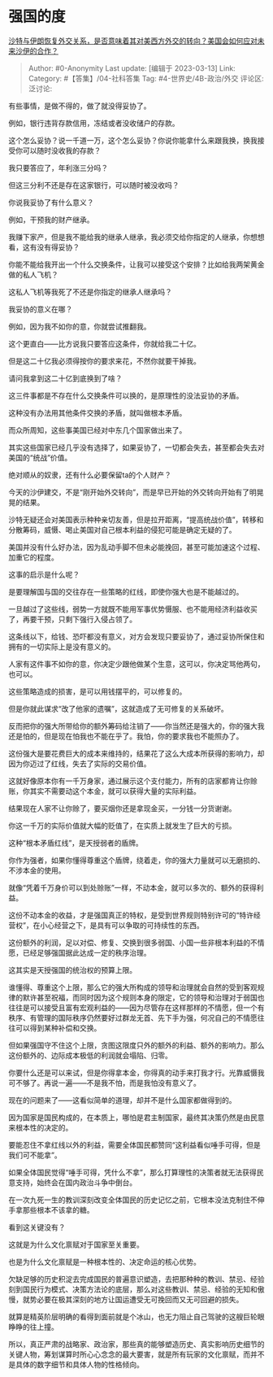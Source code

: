 # 强国的度
[沙特与伊朗恢复外交关系，是否意味着其对美西方外交的转向？美国会如何应对未来沙伊的合作？](https://www.zhihu.com/question/588818264/answer/2933505402)

> Author: #0-Anonymity
> Last update: [编辑于 2023-03-13]
> Link:
> Category: #【答集】/04-社科答集
> Tag:  #4-世界史/4B-政治/外交
> 评论区:
> 泛讨论:

有些事情，是做不得的，做了就没得妥协了。

例如，银行违背存款信用，冻结或者没收储户的存款。

这个怎么妥协？说一千道一万，这个怎么妥协？你说你能拿什么来跟我换，换我接受你可以随时没收我的存款？

我只要答应了，年利涨三分吗？

但这三分利不还是存在这家银行，可以随时被没收吗？

你说我妥协了有什么意义？

例如，干预我的财产继承。

我赚下家产，但是我不能给我的继承人继承，我必须交给你指定的人继承，你想想看，这有没有得妥协？

你能不能给我开出一个什么交换条件，让我可以接受这个安排？比如给我两架黄金做的私人飞机？

这私人飞机等我死了不还是你指定的继承人继承吗？

我妥协的意义在哪？

例如，因为我不如你的意，你就尝试推翻我。

这个更直白——比方说我只要答应这条件，你就给我二十亿。

但是这二十亿我必须得按你的要求来花，不然你就要干掉我。

请问我拿到这二十亿到底换到了啥？

这三件事都是不存在什么交换条件可以换的，是原理性的没法妥协的矛盾。

这种没有办法用其他条件交换的矛盾，就叫做根本矛盾。

而众所周知，这些事美国已经对中东几个国家做出来了。

其实这些国家已经几乎没有选择了，如果妥协了，一切都会失去，甚至都会失去对美国的“统战”价值。

绝对顺从的奴隶，还有什么必要保留ta的个人财产？

今天的沙伊建交，不是“刚开始外交转向”，而是早已开始的外交转向开始有了明晃晃的结果。

沙特无疑还会对美国表示种种亲切友善，但是拉开距离，“提高统战价值”，转移和分散筹码，威慑、喝止美国对自己根本利益的侵犯可能是确定无疑的了。

美国并没有什么好办法，因为乱动手脚不但未必能挽回，甚至可能加速这个过程、加重它的程度。

这事的启示是什么呢？

是要理解国与国的交往存在一些策略的红线，即使你强大也是不能越过的。

一旦越过了这些线，弱势一方就既不能用军事优势慑服、也不能用经济利益收买了，再要干预，只剩下强行入侵占领了。

这条线以下，给钱、恐吓都没有意义，对方会发现只要妥协了，通过妥协所保住和拥有的一切实际上是没有意义的。

人家有这件事不如你的意，你决定少跟他做某个生意，这可以，你决定骂他两句，也可以。

这些策略造成的损害，是可以用钱摆平的，可以修复的。

但是你就此谋求“改了他家的遗嘱”，这就造成了无可修复的关系破坏。

反而把你的强大所带给你的额外筹码给注销了——你当然还是强大的，你的强大我还是怕的，但是现在怕我也不能在乎了。我怕，你的要求我也不能照办了。

这份强大是要花费巨大的成本来维持的，结果花了这么大成本所获得的影响力，却因为你迈过了红线，失去了实际的交易价值。

这就好像原本你有一千万身家，通过展示这个支付能力，所有的店家都肯让你赊账，你其实不需要动这个本金，就可以获得大量的实际利益。

结果现在人家不让你赊了，要买烟你还是拿现金买，一分钱一分货谢谢。

你这一千万的实际价值就大幅的贬值了，在实质上就发生了巨大的亏损。

这种“根本矛盾红线”，是天授弱者的盾牌。

你作为强者，如果你懂得尊重这个盾牌，绕着走，你的强大力量就可以无磨损的、不涉本金的使用。

就像“凭着千万身价可以到处赊账”一样，不动本金，就可以多次的、额外的获得利益。

这份不动本金的收益，才是强国真正的特权，是受到世界规则特别许可的“特许经营权”，在小心经营之下，是具有可以争取的可持续性的东西。

这份额外的利润，足以对偿、修复、交换到很多弱国、小国一些非根本利益的不情愿，已经足够强国据此达成一定的秩序治理。

这其实是天授强国的统治权的预算上限。

谁懂得、尊重这个上限，那么它的强大所构成的领导和治理就会自然的受到客观规律的默许甚至祝福，而同时因为这个规则本身的限定，它的领导和治理对于弱国也往往是可以接受且富有宏观利益的——因为尽管存在这样那样的不情愿，但一个有秩序、有管理的国际秩序仍然要好过群龙无首、先下手为强，何况自己的不情愿往往可以得到某种补偿和交换。

但如果强国守不住这个上限，贪图这限度只外的额外的利益、额外的影响力。那么这份额外的、边际成本极低的利润就会塌陷、归零。

你要什么还是可以来试，但是你得拿本金，你得真的动手来打我才行。光靠威慑我可不够了。再说一遍——不是我不怕，而是我怕没有意义了。

现在的问题来了——这看似简单的道理，却并不是什么国家都做得到的。

因为国家是国民构成的，在本质上，哪怕是君主制国家，最终其决策仍然是由民意来根本性的决定的。

要能忍住不拿红线以外的利益，需要全体国民都赞同“这利益看似唾手可得，但是我们可不能拿”。

如果全体国民觉得“唾手可得，凭什么不拿”，那么打算理性的决策者就无法获得民意支持，始终会在国内政治斗争中倒台。

在一次九死一生的教训深刻改变全体国民的历史记忆之前，它根本没法克制住不伸手拿那些根本不该拿的糖。

看到这关键没有？

这就是为什么文化禀赋对于国家至关重要。

也是为什么文化禀赋是一种根本性的、决定命运的核心优势。

欠缺足够的历史积淀去完成国民的普遍意识塑造，去把那种种的教训、禁忌、经验刻到国民行为模式、决策方法论的底层，那么对这些教训、禁忌、经验的无知和傲慢，就势必要在极其深刻的地方让国运遭受无可挽回而又无可回避的损失。

就算是精英阶层明确的看得到面前就是个冰山，也无力阻止自己驾驶的这艘巨轮眼睁睁的往上撞。

所以，真正严肃的战略家、政治家，那些真的能够塑造历史、真实影响历史细节的关键人物，筹划谋算时所心心念念的最大要害，就是所有玩家的文化禀赋，而并不是具体的数字细节和具体人物的性格倾向。
